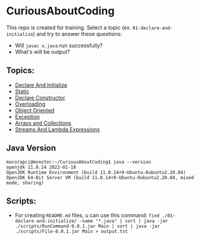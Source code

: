 # CuriousAboutCoding
This repo is created for training. 
Select a topic (ex. `01-declare-and-initialize`) and try to answer these questions:
- Will `javac x.java` run successfully?
- What's will be output?

## Topics:
- [Declare And Initialize](https://github.com/macorapci/CuriousAboutCoding/tree/master/01-declare-and-initialize/README.md)
- [Static](https://github.com/macorapci/CuriousAboutCoding/tree/master/02-static/README.md)
- [Declare Constructor](https://github.com/macorapci/CuriousAboutCoding/tree/master/03-declare-constructor/README.md)
- [Overloading](https://github.com/macorapci/CuriousAboutCoding/tree/master/04-overloading/README.md)
- [Object Oriented](https://github.com/macorapci/CuriousAboutCoding/tree/master/05-object-oriented/README.md)
- [Exception](https://github.com/macorapci/CuriousAboutCoding/tree/master/06-exception/README.md)
- [Arrays and Collections](https://github.com/macorapci/CuriousAboutJava/blob/master/07-arrays-collections/README.md)
- [Streams And Lambda Expressions](https://github.com/macorapci/CuriousAboutJava/blob/master/08-streams-lambda-expressions/README.md)


## Java Version
 ````console
macorapci@monster:~/CuriousAboutCoding$ java --version
openjdk 11.0.14 2022-01-18
OpenJDK Runtime Environment (build 11.0.14+9-Ubuntu-0ubuntu2.20.04)
OpenJDK 64-Bit Server VM (build 11.0.14+9-Ubuntu-0ubuntu2.20.04, mixed mode, sharing) 
````

## Scripts:
- For creating `README.md` files, u can use this command: `find ./01-declare-and-initialize/ -name "*.java" | sort | java -jar ./scripts/RunCommand-0.0.1.jar Main | sort | java -jar ./scripts/File-0.0.1.jar Main > output.txt`
